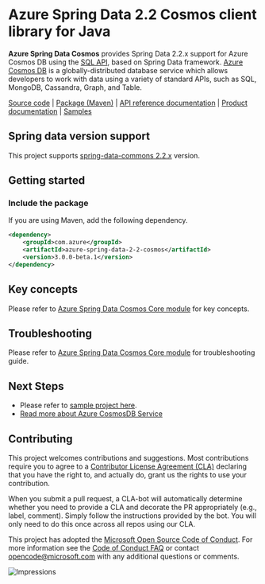 # Azure Spring Data 2.2 Cosmos client library for Java

**Azure Spring Data Cosmos** provides Spring Data 2.2.x support for Azure Cosmos DB using the [SQL API][sql_api_query], based on Spring Data framework. 
[Azure Cosmos DB][cosmos_introduction] is a globally-distributed database service which allows developers to work with data using a variety of standard APIs, such as SQL, MongoDB, Cassandra, Graph, and Table.

[Source code][source_code] | [Package (Maven)][azure_spring_data_2_2_cosmos_maven] | [API reference documentation][api_documentation] | [Product documentation][azure_spring_data_cosmos_docs] |
[Samples][samples]

## Spring data version support
This project supports [spring-data-commons 2.2.x][azure_spring_data_2_2_cosmos] version.

## Getting started
### Include the package
If you are using Maven, add the following dependency. 

[//]: # ({x-version-update-start;com.azure:azure-spring-data-2-2-cosmos;current})
```xml
<dependency>
    <groupId>com.azure</groupId>
    <artifactId>azure-spring-data-2-2-cosmos</artifactId>
    <version>3.0.0-beta.1</version>
</dependency>
```
[//]: # ({x-version-update-end})

## Key concepts
Please refer to [Azure Spring Data Cosmos Core module][azure_spring_data_cosmos_core_readme_key_concepts] for key concepts. 

## Troubleshooting
Please refer to [Azure Spring Data Cosmos Core module][azure_spring_data_cosmos_core_readme_troubleshooting] for troubleshooting guide.

## Next Steps

- Please refer to [sample project here][samples].
- [Read more about Azure CosmosDB Service][cosmos_docs]

## Contributing

This project welcomes contributions and suggestions. Most contributions require you to agree to a 
[Contributor License Agreement (CLA)][cla] declaring that you have the right to, and actually do, grant us the rights 
to use your contribution.

When you submit a pull request, a CLA-bot will automatically determine whether you need to provide a CLA and decorate 
the PR appropriately (e.g., label, comment). Simply follow the instructions provided by the bot. You will only need to 
do this once across all repos using our CLA.

This project has adopted the [Microsoft Open Source Code of Conduct][coc]. For more information see the [Code of Conduct FAQ][coc_faq] 
or contact [opencode@microsoft.com][coc_contact] with any additional questions or comments.

<!-- LINKS -->
[source_code]: https://github.com/Azure/azure-sdk-for-java/tree/master/sdk/cosmos/azure-spring-data-cosmos-core
[cosmos_introduction]: https://docs.microsoft.com/en-us/azure/cosmos-db/
[cosmos_docs]: https://docs.microsoft.com/en-us/azure/cosmos-db/introduction
[jdk]: https://docs.microsoft.com/java/azure/java-supported-jdk-runtime?view=azure-java-stable
[maven]: https://maven.apache.org/
[cla]: https://cla.microsoft.com
[coc]: https://opensource.microsoft.com/codeofconduct/
[coc_faq]: https://opensource.microsoft.com/codeofconduct/faq/
[coc_contact]: mailto:opencode@microsoft.com
[samples]: https://github.com/Azure/azure-sdk-for-java/tree/master/sdk/cosmos/azure-spring-data-cosmos-core/src/samples/java/com/azure/cosmos
[sql_api_query]: https://docs.microsoft.com/en-us/azure/cosmos-db/sql-api-sql-query
[azure_spring_data_2_2_cosmos]: https://github.com/Azure/azure-sdk-for-java/tree/master/sdk/cosmos/azure-spring-data-2-2-cosmos
[api_documentation]: https://azure.github.io/azure-sdk-for-java/cosmos.html#azure-spring-data-2-2-cosmos
[maven]: https://maven.apache.org/
[azure_spring_data_cosmos_core_readme_key_concepts]: https://github.com/Azure/azure-sdk-for-java/blob/master/sdk/cosmos/azure-spring-data-cosmos-core/README.md#key-concepts
[azure_spring_data_cosmos_core_readme_troubleshooting]: https://github.com/Azure/azure-sdk-for-java/blob/master/sdk/cosmos/azure-spring-data-cosmos-core/README.md#troubleshooting
[azure_spring_data_cosmos_docs]: https://docs.microsoft.com/en-us/azure/cosmos-db/sql-api-sdk-java-spring
[azure_spring_data_2_2_cosmos_maven]: https://search.maven.org/artifact/com.azure/azure-spring-data-2-2-cosmos
[azure_spring_data_2_2_cosmos_maven_svg]: https://img.shields.io/maven-central/v/com.azure/azure-spring-data-2-2-cosmos.svg

![Impressions](https://azure-sdk-impressions.azurewebsites.net/api/impressions/azure-sdk-for-java%2Fsdk%2Fcosmos%2FREADME.png)
